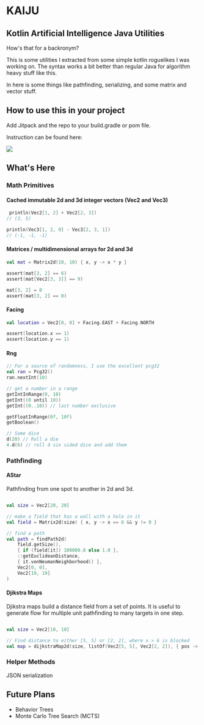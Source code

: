 # KAIJU

## Kotlin Artificial Intelligence Java Utilities

How's that for a backronym?

This is some utilities I extracted from some simple kotlin roguelikes I was working on. The syntax works a bit better
than regular Java for algorithm heavy stuff like this.

In here is some things like pathfinding, serializing, and some matrix and vector stuff.

## How to use this in your project

Add Jitpack and the repo to your build.gradle or pom file.

Instruction can be found here:

[![](https://jitpack.io/v/stewsters/kaiju.svg)](https://jitpack.io/#stewsters/kaiju)

## What's Here

### Math Primitives

#### Cached immutable 2d and 3d integer vectors (Vec2 and Vec3)

```kotlin
 println(Vec2[1, 2] + Vec2[2, 3])
// (3, 5)

println(Vec3[1, 2, 0] - Vec3[2, 3, 1])
// (-1, -1, -1)

```

#### Matrices / multidimensional arrays for 2d and 3d

```kotlin
val mat = Matrix2d(10, 10) { x, y -> x * y }

assert(mat[3, 2] == 6)
assert(mat[Vec2[3, 3]] == 9)

mat[3, 2] = 0
assert(mat[3, 2] == 0)


```

#### Facing

```kotlin
val location = Vec2[0, 0] + Facing.EAST + Facing.NORTH

assert(location.x == 1)
assert(location.y == 1)
```

#### Rng

```kotlin
// For a source of randomness, I use the excellent pcg32
val ran = Pcg32()
ran.nextInt(10)

// get a number in a range
getIntInRange(0, 10)
getInt((0 until 10))
getInt((0..10)) // last number exclusive

getFloatInRange(0f, 10f)
getBoolean()

// Some dice
d(20) // Roll a die
4.d(6) // roll 4 six sided dice and add them


```

### Pathfinding

#### AStar

Pathfinding from one spot to another in 2d and 3d.

```kotlin

val size = Vec2[20, 20]

// make a field that has a wall with a hole in it
val field = Matrix2d(size) { x, y -> x == 6 && y != 0 }

// find a path
val path = findPath2d(
    field.getSize(),
    { if (field[it]) 100000.0 else 1.0 },
    ::getEuclideanDistance,
    { it.vonNeumanNeighborhood() },
    Vec2[0, 0],
    Vec2[19, 19]
)

```

#### Djikstra Maps

Djikstra maps build a distance field from a set of points. It is useful to generate flow for multiple unit pathfinding
to many targets in one step.

```kotlin

val size = Vec2[10, 10]

// Find distance to either [5, 5] or [2, 2], where x > 6 is blocked
val map = dijkstraMap2d(size, listOf(Vec2[5, 5], Vec2[2, 2]), { pos -> pos.x > 6 })

```

### Helper Methods

JSON serialization

## Future Plans

* Behavior Trees
* Monte Carlo Tree Search (MCTS)


